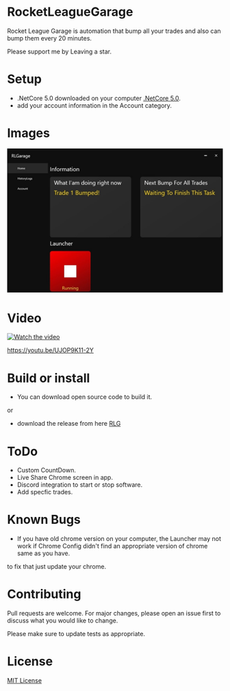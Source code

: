# RocketLeagueGarage
Rocket League Garage is automation that bump all your trades and also can bump them every 20 minutes.

Please support me by Leaving a star.

# Setup
- .NetCore 5.0 downloaded on your computer [.NetCore 5.0](https://dotnet.microsoft.com/download/dotnet/thank-you/runtime-desktop-5.0.0-windows-x64-installer).
- add your account information in the Account category.

# Images
![RocketLeagueGarage](RocketLeagueGarageImage.jpg)

# Video
[![Watch the video](https://img.youtube.com/vi/UJOP9K11-2Y/maxresdefault.jpg)](https://youtu.be/UJOP9K11-2Y)

https://youtu.be/UJOP9K11-2Y

# Build or install
- You can download open source code to build it.

or

- download the release from here [RLG](https://github.com/YoussofKhawaja/RocketLeagueGarage/releases)

# ToDo
- Custom CountDown.
- Live Share Chrome screen in app.
- Discord integration to start or stop software.
- Add specfic trades.

# Known Bugs
- If you have old chrome version on your computer, the Launcher may not work if Chrome Config didn't find an appropriate version of chrome same as you have.

to fix that just update your chrome.

# Contributing
Pull requests are welcome. For major changes, please open an issue first to discuss what you would like to change.

Please make sure to update tests as appropriate.

# License
[MIT License](https://github.com/YoussofKhawaja/RocketLeagueGarage/blob/main/LICENSE)

